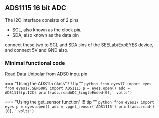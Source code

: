 ## ADS1115 16 bit ADC

The I2C interface consists of 2 pins:

+ SCL, also known as the clock pin.
+ SDA, also known as the data pin.

connect these two to SCL and SDA pins of the SEELab/ExpEYES device, and connect 5V and GND also.

### Minimal functional code

Read Data Unipolar from ADS0 input pin

=== "Using the ADS115 class"
	!!! tip ""
		```python
		from eyes17 import eyes
		from eyes17.SENSORS import ADS1115
		p = eyes.open()
		adc = ADS1115(p.I2C)
		print(adc.readADC_SingleEnded(0),' volts')	
		```

=== "Using the get_sensor function"
	!!! tip ""
		```python
		from eyes17 import eyes
		p = eyes.open()
		adc = .pget_sensor('ADS1115')
		print(adc.read()[0],' volts')	
		```

